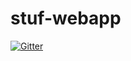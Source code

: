 # stuf-webapp

[![Gitter](https://badges.gitter.im/willwoodwys/stuf-webapp.svg)](https://gitter.im/willwoodwys/stuf-webapp?utm_source=badge&utm_medium=badge&utm_campaign=pr-badge&utm_content=badge)